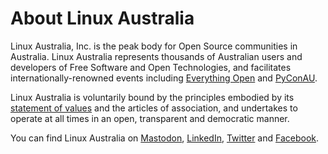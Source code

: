 # About Linux Australia 

Linux Australia, Inc. is the peak body for Open Source communities in Australia. Linux Australia represents thousands of Australian users and developers of Free Software and Open Technologies, and facilitates internationally-renowned events including [Everything Open](https://everythingopen.au) and [PyConAU](https://pycon.org.au).

Linux Australia is voluntarily bound by the principles embodied by its [statement of values](https://linux.org.au/about-us/values/) and the articles of association, and undertakes to operate at all times in an open, transparent and democratic manner.

You can find Linux Australia on [Mastodon](https://fosstodon.org/@linuxaustralia), [LinkedIn](https://www.linkedin.com/company/2966738), [Twitter](https://twitter.com/linuxaustralia) and [Facebook](https://www.facebook.com/LinuxAustralia/). 

